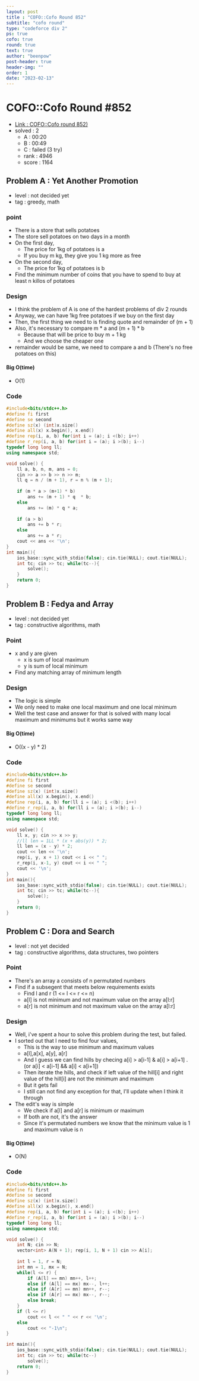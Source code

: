 ```yaml
---
layout: post
title : "COFO::Cofo Round 852"
subtitle: "cofo round"
type: "codeforce div 2"
ps: true
cofo: true
round: true
text: true
author: "beenpow"
post-header: true
header-img: ""
order: 1
date: "2023-02-13"
---
```


# COFO::Cofo Round #852
- [Link : COFO::Cofo round 852)](https://codeforces.com/contest/1793)
- solved : 2
  - A : 00:20
  - B : 00:49
  - C : failed (3 try)
  - rank : 4946
  - score : 1164

## Problem A : Yet Another Promotion

- level : not decided yet
- tag : greedy, math

### point
- There is a store that sells potatoes
- The store sell potatoes on two days in a month
- On the first day,
  - The price for 1kg of potatoes is a
  - If you buy m kg, they give you 1 kg more as free
- On the second day,
  - The price for 1kg of potatoes is b
- Find the minimum number of coins that you have to spend to buy at least n killos of potatoes

### Design
- I think the problem of A is one of the hardest problems of div 2 rounds
- Anyway, we can have 1kg free potatoes if we buy on the first day
- Then, the first thing we need to is finding quote and remainder of (m + 1)
- Also, it's necessary to compare m * a and (m + 1) * b
  - Because that will be price to buy m + 1 kg
  - And we choose the cheaper one
- remainder would be same, we need to compare a and b (There's no free potatoes on this)

#### Big O(time)
- O(1)

### Code

```cpp
#include<bits/stdc++.h>
#define fi first
#define se second
#define sz(x) (int)x.size()
#define all(x) x.begin(), x.end()
#define rep(i, a, b) for(int i = (a); i <(b); i++)
#define r_rep(i, a, b) for(int i = (a); i >(b); i--)
typedef long long ll;
using namespace std;

void solve() {
    ll a, b, n, m, ans = 0;
    cin >> a >> b >> n >> m;
    ll q = n / (m + 1), r = n % (m + 1);
    
    if (m * a > (m+1) * b)
        ans += (m + 1) * q  * b;
    else
        ans += (m) * q * a;
    
    if (a > b)
        ans += b * r;
    else
        ans += a * r;
    cout << ans << '\n';
}
int main(){
    ios_base::sync_with_stdio(false); cin.tie(NULL); cout.tie(NULL);
    int tc; cin >> tc; while(tc--){
        solve();
    }
    return 0;
}

```

## Problem B : Fedya and Array

- level : not decided yet
- tag : constructive algorithms, math

### Point
- x and y are given
  - x is sum of local maximum
  - y is sum of local minimum
- Find any matching array of minimum length

### Design
- The logic is simple
- We only need to make one local maximum and one local minimum
- Well the test case and answer for that is solved with many local maximum and minimums but it works same way

#### Big O(time)
- O((x - y) * 2)

### Code

```cpp
#include<bits/stdc++.h>
#define fi first
#define se second
#define sz(x) (int)x.size()
#define all(x) x.begin(), x.end()
#define rep(i, a, b) for(ll i = (a); i <(b); i++)
#define r_rep(i, a, b) for(ll i = (a); i >(b); i--)
typedef long long ll;
using namespace std;

void solve() {
    ll x, y; cin >> x >> y;
    //ll len = 1LL * (x + abs(y)) * 2;
    ll len = (x - y) * 2;
    cout << len << '\n';
    rep(i, y, x + 1) cout << i << " ";
    r_rep(i, x-1, y) cout << i << " ";
    cout << '\n';
}
int main(){
    ios_base::sync_with_stdio(false); cin.tie(NULL); cout.tie(NULL);
    int tc; cin >> tc; while(tc--){
        solve();
    }
    return 0;
}

```

## Problem C : Dora and Search

- level : not yet decided
- tag : constructive algorithms, data structures, two pointers

### Point
- There's an array a consists of n permutated numbers
- Find if a subsegent that meets below requirements exists
  - Find l and r (1 <= l <= r <= n)
  - a[l] is not minimum and not maximum value on the array a[l:r]
  - a[r] is not minimum and not maximum value on the array a[l:r]

### Design
- Well, i've spent a hour to solve this problem during the test, but failed.
- I sorted out that I need to find four values,
  - This is the way to use minimum and maximum values
  - a[l],a[x], a[y], a[r]
  - And I guess we can find hills by checing a[i] > a[i-1] & a[i] > a[i+1] .(or a[i] < a[i-1] && a[i] < a[i+1])
  - Then iterate the hills, and check if left value of the hill[i] and right value of the hill[i] are not the minimum and maximum
  - But it gets fail
  - I still can not find any exception for that, I'll update when I think it through
- The edit's way is simple
  - We check if a[l] and a[r] is minimum or maximum
  - If both are not, it's the answer
  - Since it's permutated numbers we know that the minimum value is 1 and maximum value is n

#### Big O(time)
- O(N)

### Code

```cpp
#include<bits/stdc++.h>
#define fi first
#define se second
#define sz(x) (int)x.size()
#define all(x) x.begin(), x.end()
#define rep(i, a, b) for(int i = (a); i <(b); i++)
#define r_rep(i, a, b) for(int i = (a); i >(b); i--)
typedef long long ll;
using namespace std;

void solve() {
    int N; cin >> N;
    vector<int> A(N + 1); rep(i, 1, N + 1) cin >> A[i];
    
    int l = 1, r = N;
    int mn = 1, mx = N;
    while(l <= r) {
        if (A[l] == mn) mn++, l++;
        else if (A[l] == mx) mx--, l++;
        else if (A[r] == mn) mn++, r--;
        else if (A[r] == mx) mx--, r--;
        else break;
    }
    if (l <= r)
        cout << l << " " << r << '\n';
    else
        cout << "-1\n";
}

int main(){
    ios_base::sync_with_stdio(false); cin.tie(NULL); cout.tie(NULL);
    int tc; cin >> tc; while(tc--)
        solve();
    return 0;
}

```

